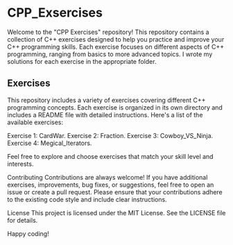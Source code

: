 # CPP_Exsercises

Welcome to the "CPP Exercises" repository! This repository contains a collection of C++ exercises designed to help you practice and improve your C++ programming skills. Each exercise focuses on different aspects of C++ programming, ranging from basics to more advanced topics.
I wrote my solutions for each exercise in the appropriate folder.

## Exercises
This repository includes a variety of exercises covering different C++ programming concepts. Each exercise is organized in its own directory and includes a README file with detailed instructions. Here's a list of the available exercises:

Exercise 1: CardWar.
Exercise 2: Fraction.
Exercise 3: Cowboy_VS_Ninja.
Exercise 4: Megical_Iterators.

Feel free to explore and choose exercises that match your skill level and interests.

Contributing
Contributions are always welcome! If you have additional exercises, improvements, bug fixes, or suggestions, feel free to open an issue or create a pull request. Please ensure that your contributions adhere to the existing code style and include clear instructions.

License
This project is licensed under the MIT License. See the LICENSE file for details.

Happy coding!


